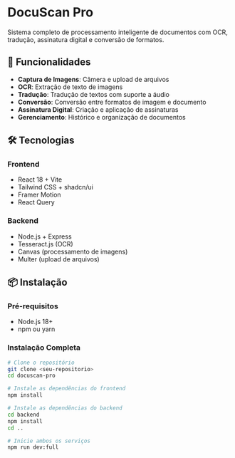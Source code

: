 # DocuScan Pro

Sistema completo de processamento inteligente de documentos com OCR, tradução, assinatura digital e conversão de formatos.

## 🚀 Funcionalidades

- **Captura de Imagens**: Câmera e upload de arquivos
- **OCR**: Extração de texto de imagens
- **Tradução**: Tradução de textos com suporte a áudio
- **Conversão**: Conversão entre formatos de imagem e documento
- **Assinatura Digital**: Criação e aplicação de assinaturas
- **Gerenciamento**: Histórico e organização de documentos

## 🛠️ Tecnologias

### Frontend
- React 18 + Vite
- Tailwind CSS + shadcn/ui
- Framer Motion
- React Query

### Backend
- Node.js + Express
- Tesseract.js (OCR)
- Canvas (processamento de imagens)
- Multer (upload de arquivos)

## 📦 Instalação

### Pré-requisitos
- Node.js 18+
- npm ou yarn

### Instalação Completa

```bash
# Clone o repositório
git clone <seu-repositorio>
cd docuscan-pro

# Instale as dependências do frontend
npm install

# Instale as dependências do backend
cd backend
npm install
cd ..

# Inicie ambos os serviços
npm run dev:full
